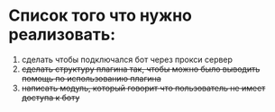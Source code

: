 # Список того что нужно реализовать:

1. сделать чтобы подключался бот через прокси сервер
2. ~~сделать структуру плагина так, чтобы можно было выводить помощь по использованию плагина~~
3. ~~написать модуль, который говорит что пользователь не имеет доступа к боту~~